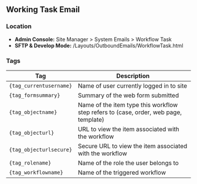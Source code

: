 ## Working Task Email

### Location
* **Admin Console:** Site Manager > System Emails > Workflow Task
* **SFTP & Develop Mode:** /Layouts/OutboundEmails/WorkflowTask.html

### Tags

Tag | Description
-------------- | -------------
`{tag_currentusername}` |  Name of user currently logged in to site
`{tag_formsummary}` |	Summary of the web form submitted
`{tag_objectname}` |	Name of the item type this workflow step refers to (case, order, web page, template)
`{tag_objecturl}` |	URL to view the item associated with the workflow
`{tag_objecturlsecure}` |	Secure URL to view the item associated with the workflow
`{tag_rolename}` |	Name of the role the user belongs to
`{tag_workflowname}` |	Name of the triggered workflow
